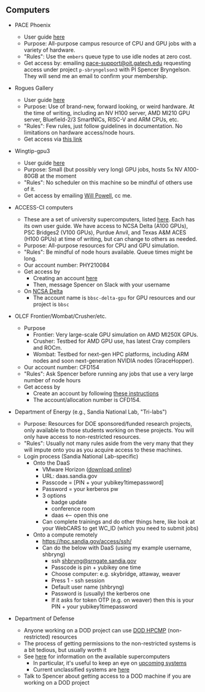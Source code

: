 ## Computers

* PACE Phoenix
    * User guide [here](https://docs.pace.gatech.edu/phoenix_cluster/gettingstarted_phnx/)
    * Purpose: All-purpose campus resource of CPU and GPU jobs with a variety of hardware. 
    * "Rules": Use the `embers` queue type to use idle nodes at zero cost.
    * Get access by: emailing [pace-support@oit.gatech.edu](mailto:pace-support@oit.gatech.edu) requesting access under project `p-sbryngelson3` with PI Spencer Bryngelson. They will send me an email to confirm your membership.

* Rogues Gallery 
    * User guide [here](https://gt-crnch-rg.readthedocs.io/en/main/)
    * Purpose: Use of brand-new, forward looking, or weird hardware. At the time of writing, including an NV H100 server, AMD MI210 GPU server, Bluefield-2/3 SmartNICs, RISC-V and ARM CPUs, etc.
    * "Rules": Few rules, just follow guidelines in documentation. No limitations on hardware access/node hours.
    * Get access via [this link](https://crnch-rg.cc.gatech.edu/request-rogues-gallery-access/)

* Wingtip-gpu3
    * User guide [here](https://github.gatech.edu/cse-computing/compute-resources/blob/main/docs/systems/wingtip-gpu.md)
    * Purpose: Small (but possibly very long) GPU jobs, hosts 5x NV A100-80GB at the moment
    * "Rules": No scheduler on this machine so be mindful of others use of it.
    * Get access by emailing [Will Powell](mailto:will.powell@cc.gatech.edu), cc me.

* ACCESS-CI computers
    * These are a set of university supercomputers, listed [here](https://access-ci.org/resource-providers/). Each has its own user guide. We have access to NCSA Delta (A100 GPUs), PSC Bridges2 (V100 GPUs), Purdue Anvil, and Texas A&M ACES (H100 GPUs) at time of writing, but can change to others as needed.
    * Purpose: All-purpose resources for CPU and GPU simulation. 
    * "Rules": Be mindful of node hours available. Queue times might be long.
    * Our account number: PHY210084
    * Get access by
        * Creating an account [here](https://identity.access-ci.org/new-user.html)
        * Then, message Spencer on Slack with your username
   * On [NCSA Delta](https://docs.ncsa.illinois.edu/systems/delta/en/latest/)
      * The account name is `bbsc-delta-gpu` for GPU resources and our project is `bbsc`

* OLCF Frontier/Wombat/Crusher/etc.
    * Purpose
        * Frontier: Very large-scale GPU simulation on AMD MI250X GPUs.
        * Crusher: Testbed for AMD GPU use, has latest Cray compilers and ROCm.
        * Wombat: Testbed for next-gen HPC platforms, including ARM nodes and soon next-generation NVIDIA nodes (GraceHopper).
    * Our account number: CFD154
    * "Rules": Ask Spencer before running any jobs that use a very large number of node hours
    * Get access by
        * Create an account by following [these instructions](https://docs.olcf.ornl.gov/accounts/accounts_and_projects.html#applying-for-a-user-account)
        * The account/allocation number is CFD154.

* Department of Energy (e.g., Sandia National Lab, "Tri-labs")
    * Purpose: Resources for DOE sponsored/funded research projects, only available to those students working on these projects. You will only have access to non-restricted resources.
    * "Rules": Usually not many rules aside from the very many that they will impute onto you as you acquire access to these machines.
    * Login process (Sandia National Lab-specific)
        * Onto the DaaS
            * VMware Horizon ([download online](https://customerconnect.vmware.com/en/downloads/info/slug/desktop_end_user_computing/vmware_horizon_clients/horizon_8))
            * URL: daas.sandia.gov
            * Passcode = [PIN + your yubikey1timepassword]
            * Password = your kerberos pw
            * 3 options
                * badge update
                * conference room
                * daas <-- open this one
            * Can complete trainings and do other things here, like look at your WebCARS to get WC_ID (which you need to submit jobs)
        * Onto a compute remotely
            * https://hpc.sandia.gov/access/ssh/
            * Can do the below with DaaS (using my example username, shbryng)
                * ssh shbryng@srngate.sandia.gov
                * Passcode is pin + yubikey one time
                * Choose computer: e.g. skybridge, attaway, weaver
                * Press 1 - ssh session
                * Default user name (shbryng)
                * Password is (usually) the kerberos one
                * If it asks for token OTP (e.g. on weaver) then this is your PIN + your yubikey1timepassword

* Department of Defense
    * Anyone working on a DOD project can use [DOD HPCMP](https://www.hpc.mil/) (non-restricted) resources 
    * The process of getting permissions to the non-restricted systems is a bit tedious, but usually worth it
    * See [here](https://centers.hpc.mil/) for information on the available supercomputers
        * In particular, it's useful to keep an eye on [upcoming systems](https://centers.hpc.mil/systems/hardware.html#upcoming)
        * Current unclassified systems are [here](https://centers.hpc.mil/systems/unclassified.html)
    * Talk to Spencer about getting access to a DOD machine if you are working on a DOD project
